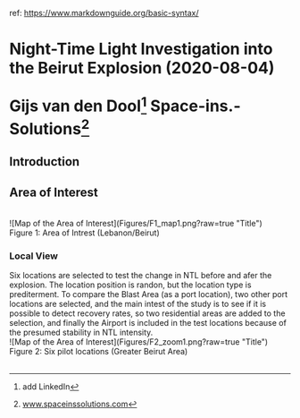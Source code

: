 ref: https://www.markdownguide.org/basic-syntax/
<h1> Night-Time Light Investigation into the Beirut Explosion (2020-08-04)
 
Gijs van den Dool[^1] Space-ins.-Solutions[^2]
 
[^1]: add LinkedIn
[^2]: www.spaceinssolutions.com
 
<h2> Introduction </h2>

<h2> Area of Interest </h2>


<br>
![Map of the Area of Interest](Figures/F1_map1.png?raw=true "Title") <br>
Figure 1: Area of Intrest (Lebanon/Beirut)<br>

<h3> Local View </h3>
Six locations are selected to test the change in NTL before and afer the explosion. The location position is randon, but the location type is prediterment. To compare the Blast Area (as a port location), two other port locations are selected, and the main intest of the study is to see if it is possible to detect recovery rates, so two residential areas are added to the selection, and finally the Airport is included in the test locations because of the presumed stability in NTL intensity.
<br>
![Map of the Area of Interest](Figures/F2_zoom1.png?raw=true "Title") <br>
Figure 2: Six pilot locations (Greater Beirut Area)<br>
<br>


